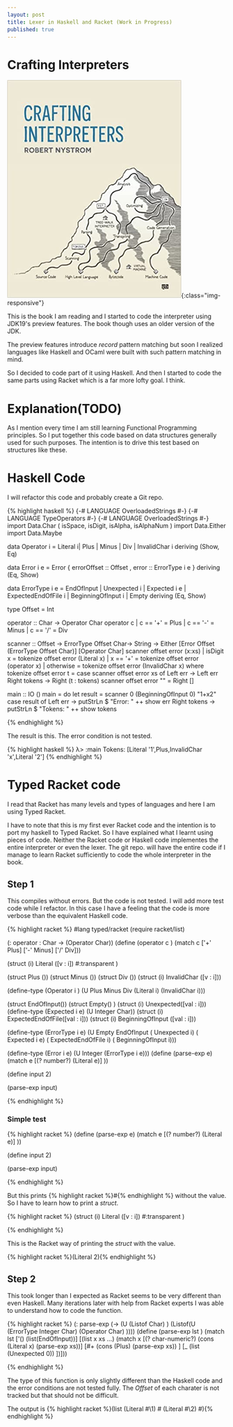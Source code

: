 ```yaml
---
layout: post
title: Lexer in Haskell and Racket (Work in Progress)
published: true
---
```



# Crafting Interpreters

![image-title-here](../images/CraftingInterpreters.jpg){:class="img-responsive"}

This is the book I am reading and I started to code the interpreter using JDK19's preview features.
The book though uses an older version of the JDK.

The preview features introduce _record_ pattern matching but soon I realized languages like Haskell and OCaml
were built with such pattern matching in mind.

So I decided to code part of it using Haskell. And then I started to code the same parts using Racket
which is a far more lofty goal. I think.


# Explanation(TODO)

 As I mention every time I am still learning Functional Programming principles. So I put together
 this code based on data structures generally used for such purposes. The intention is to drive
 this test based on structures like these.

# Haskell Code

I will refactor this code and probably create a Git repo.

{% highlight haskell %}
{-# LANGUAGE OverloadedStrings #-}
{-# LANGUAGE TypeOperators #-}
{-# LANGUAGE OverloadedStrings #-}
import Data.Char ( isSpace, isDigit, isAlpha, isAlphaNum )
import Data.Either
import Data.Maybe

data Operator i = Literal i| Plus | Minus | Div
  | InvalidChar i
    deriving (Show, Eq) 

data Error i e = Error
  { errorOffset :: Offset
  , error :: ErrorType i e
  } deriving (Eq, Show)


data ErrorType i e
  = EndOfInput
  | Unexpected i
  | Expected i e
  | ExpectedEndOfFile i
  | BeginningOfInput i
  | Empty
  deriving (Eq, Show)

type Offset = Int

operator :: Char -> Operator Char
operator c | c == '+' = Plus
           | c == '-' = Minus
           | c == '/' = Div
           
scanner :: Offset -> ErrorType Offset Char-> String -> Either [Error Offset (ErrorType Offset Char)]  [Operator Char]
scanner offset error (x:xs) 
  | isDigit x = tokenize offset error (Literal x) 
  | x == '+' = tokenize offset error (operator x)
  | otherwise = tokenize offset error (InvalidChar x) 
  where
      tokenize offset error t = 
          case scanner offset error xs of
              Left err -> Left err
              Right tokens -> Right (t : tokens)
scanner offset error "" = Right []


main :: IO ()
main = do
    let result = scanner 0 (BeginningOfInput 0) "1+x2"
    case result of
        Left err -> putStrLn $ "Error: " ++ show err
        Right tokens -> putStrLn $ "Tokens: " ++ show tokens

{% endhighlight %}

The result is this. The error condition is not tested.

{% highlight haskell %}
λ> :main
Tokens: [Literal '1',Plus,InvalidChar 'x',Literal '2']
{% endhighlight %}

# Typed Racket code

I read that Racket has many levels and types of languages and here I am using Typed Racket.

I have to note that this is my first ever Racket code and the intention is to port my haskell to Typed Racket.
So I have explained what I learnt using pieces of code. Neither the Racket code or Haskell code implementes
the entire interpreter or even the lexer. The git repo. will have the entire code if I manage to learn
Racket sufficiently to code the whole interpreter in the book.

## Step 1

This compiles without errors. But the code is not tested. I will add more test code while I refactor.
In this case I have a feeling that the code is more verbose than the equivalent Haskell code.

{% highlight racket %}
#lang typed/racket
(require racket/list)

(: operator : Char -> (Operator Char))
(define (operator c )
  (match c
     ['+' Plus]
     ['-' Minus]
     ['/' Div]))
 
(struct (i) Literal ([v : i])
    #:transparent
  )


(struct Plus ())
(struct Minus ())
(struct Div ())
(struct (i) InvalidChar ([v : i]))

(define-type (Operator i ) (U Plus Minus Div (Literal i) (InvalidChar i)))

(struct EndOfInput())
(struct Empty() )
(struct (i) Unexpected([val : i]))
(define-type (Expected i e) (U Integer Char))
(struct (i)  ExpectedEndOfFile([val : i]))
(struct  (i) BeginningOfInput ([val : i]))

(define-type (ErrorType i e)
      (U Empty EndOfInput
      ( Unexpected i)
      ( Expected i e)
      ( ExpectedEndOfFile i)
      ( BeginningOfInput i)))

(define-type (Error i e) (U Integer
                            (ErrorType i e)))
(define (parse-exp e)
  (match e
    [(? number?) (Literal e)]
    ))


(define input 2)

(parse-exp input)

{% endhighlight %}

### Simple test

{% highlight racket %}
(define (parse-exp e)
  (match e
    [(? number?) (Literal e)]
    ))


(define input 2)

(parse-exp input)

{% endhighlight %}

But this prints {% highlight racket %}#<Literal>{% endhighlight %} without the value. So I have to learn how to print a _struct_.

 
{% highlight racket %}
(struct (i) Literal ([v : i])
    #:transparent
  )
 
 {% endhighlight %}
 
This is the Racket way of printing the _struct_ with the value.
 
{% highlight racket %}(Literal 2){% endhighlight %}
 
## Step 2
 
This took longer than I expected as Racket seems to be very different than even Haskell. Many iterations later with help
from Racket experts I was able to understand how to code the function.
 
{% highlight racket %}
(: parse-exp (-> (U (Listof Char)  )
                 (Listof(U (ErrorType Integer Char) (Operator Char) ))))
(define (parse-exp lst )
  (match lst 
  ['() (list(EndOfInput))]
  [(list x xs ...)
  (match x 
    [(? char-numeric?)  (cons (Literal x) (parse-exp xs))]
    [#\+ (cons (Plus) (parse-exp xs)) ]
    [_ (list (Unexpected 0)) ])])) 

 
 {% endhighlight %}
 
The type of this function is only slightly different than the Haskell code and the error conditions
are not tested fully. The _Offset_ of each charater is not tracked but that should not be difficult.
 
The output is {% highlight racket %}(list (Literal #\1) #<Plus> (Literal #\2) #<EndOfInput>){% endhighlight %}

